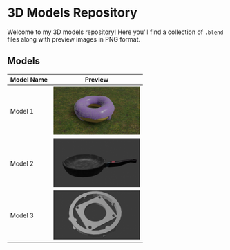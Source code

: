 # 3D Models Repository

Welcome to my 3D models repository! Here you'll find a collection of `.blend` files along with preview images in PNG format.

## Models

| Model Name | Preview |
|------------|---------|
| Model 1    | <img src="pictures/donut.png" alt="Model 1" width="200"/> |
| Model 2    | <img src="pictures/poele.png" alt="Model 2" width="200"/> |
| Model 3    | <img src="pictures/piecemilo.png" alt="Model 3" width="200"/> |